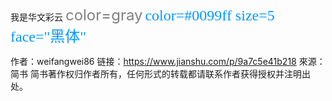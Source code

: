 <font face="STCAIYUN">我是华文彩云</font>
<font color=gray size=5>color=gray</font>
<font color=#0099ff size=5 face="黑体">color=#0099ff size=5 face="黑体"</font>

作者：weifangwei86
链接：https://www.jianshu.com/p/9a7c5e41b218
來源：简书
简书著作权归作者所有，任何形式的转载都请联系作者获得授权并注明出处。

